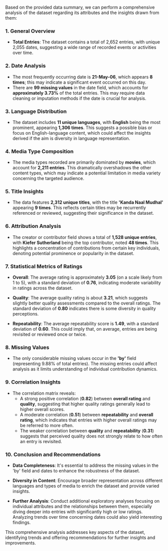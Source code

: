 Based on the provided data summary, we can perform a comprehensive analysis of the dataset regarding its attributes and the insights drawn from them:

### 1. **General Overview**

- **Total Entries**: The dataset contains a total of 2,652 entries, with unique 2,055 dates, suggesting a wide range of recorded events or activities over time.
  
### 2. **Date Analysis**

- The most frequently occurring date is **21-May-06**, which appears **8 times**; this may indicate a significant event occurred on this day.
- There are **99 missing values** in the date field, which accounts for **approximately 3.73%** of the total entries. This may require data cleaning or imputation methods if the date is crucial for analysis.

### 3. **Language Distribution**

- The dataset includes **11 unique languages**, with **English** being the most prominent, appearing **1,306 times**. This suggests a possible bias or focus on English-language content, which could affect the insights derived if the aim is diversity in language representation.
  
### 4. **Media Type Composition**

- The media types recorded are primarily dominated by **movies**, which account for **2,211 entries**. This dramatically overshadows the other content types, which may indicate a potential limitation in media variety concerning the targeted audience.
  
### 5. **Title Insights**

- The data features **2,312 unique titles**, with the title **'Kanda Naal Mudhal'** appearing **9 times**. This reflects certain titles may be recurrently referenced or reviewed, suggesting their significance in the dataset.

### 6. **Attribution Analysis**

- The creator or contributor field shows a total of **1,528 unique entries**, with **Kiefer Sutherland** being the top contributor, noted **48 times**. This highlights a concentration of contributions from certain key individuals, denoting potential prominence or popularity in the dataset.

### 7. **Statistical Metrics of Ratings**

- **Overall**: The average rating is approximately **3.05** (on a scale likely from 1 to 5), with a standard deviation of **0.76**, indicating moderate variability in ratings across the dataset.
  
- **Quality**: The average quality rating is about **3.21**, which suggests slightly better quality assessments compared to the overall ratings. The standard deviation of **0.80** indicates there is some diversity in quality perceptions.
  
- **Repeatability**: The average repeatability score is **1.49**, with a standard deviation of **0.60**. This could imply that, on average, entries are being revisited or reviewed once or twice.

### 8. **Missing Values**

- The only considerable missing values occur in the **'by'** field (representing 9.88% of total entries). The missing entries could affect analysis as it limits understanding of individual contribution dynamics.

### 9. **Correlation Insights**

- The correlation matrix reveals:
  - A strong positive correlation (**0.82**) between **overall rating** and **quality**, suggesting that higher quality ratings generally lead to higher overall scores.
  - A moderate correlation (**0.51**) between **repeatability** and **overall rating**, which indicates that entries with higher overall ratings may be referred to more often.
  - The weaker correlation between **quality** and **repeatability** (**0.31**) suggests that perceived quality does not strongly relate to how often an entry is revisited.

### 10. **Conclusion and Recommendations**

- **Data Completeness**: It's essential to address the missing values in the 'by' field and dates to enhance the robustness of the dataset.
  
- **Diversity in Content**: Encourage broader representation across different languages and types of media to enrich the dataset and provide varied insights.

- **Further Analysis**: Conduct additional exploratory analyses focusing on individual attributes and the relationships between them, especially diving deeper into entries with significantly high or low ratings. Analyzing trends over time concerning dates could also yield interesting findings.

This comprehensive analysis addresses key aspects of the dataset, identifying trends and offering recommendations for further insights and improvements.
